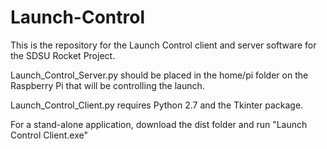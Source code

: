 # Launch-Control
This is the repository for the Launch Control client and server software for the SDSU Rocket Project. 

Launch_Control_Server.py should be placed in the home/pi folder on the Raspberry Pi that will be controlling the launch. 

Launch_Control_Client.py requires Python 2.7 and the Tkinter package. 


For a stand-alone application, download the dist folder and run "Launch Control Client.exe"
